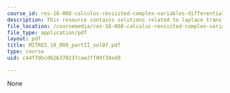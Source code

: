 ```yaml
---
course_id: res-18-008-calculus-revisited-complex-variables-differential-equations-and-linear-algebra-fall-2011
description: This resource contains solutions related to laplace transforms.
file_location: /coursemedia/res-18-008-calculus-revisited-complex-variables-differential-equations-and-linear-algebra-fall-2011/c44f7dbcd626378237cae2ff09f38ed0_MITRES_18_008_partII_sol07.pdf
file_type: application/pdf
layout: pdf
title: MITRES_18_008_partII_sol07.pdf
type: course
uid: c44f7dbcd626378237cae2ff09f38ed0

---
```

None
